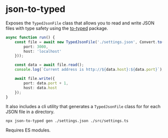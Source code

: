 # json-to-typed

Exposes the `TypedJsonFile` class that allows you to read and write JSON files with type safety using the [to-typed](https://www.npmjs.com/package/to-typed) package.

```typescript
async function run() {
	const file = await new TypedJsonFile('./settings.json', Convert.to({
		port: 3000,
		host: 'localhost'
	}));

	const data = await file.read();
	console.log(`Current address is http://${data.host}:${data.port}`);

	await file.write({ 
		port: data.port + 1,
		host: data.host
	});
}
```

It also includes a cli utility that generates a `TypedJsonFile` class for for each JSON file in a directory.

```
npx json-to-typed gen ./settings.json ./src/settings.ts
```

Requires ES modules.
